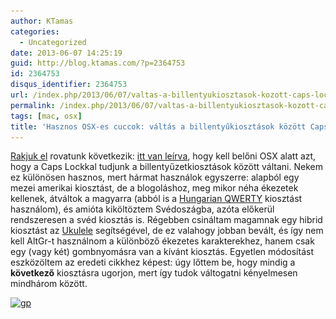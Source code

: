```yaml
---
author: KTamas
categories:
  - Uncategorized
date: 2013-06-07 14:25:19
guid: http://blog.ktamas.com/?p=2364753
id: 2364753
disqus_identifier: 2364753
url: /index.php/2013/06/07/valtas-a-billentyukiosztasok-kozott-caps-lockkal-osx-alatt/
permalink: /index.php/2013/06/07/valtas-a-billentyukiosztasok-kozott-caps-lockkal-osx-alatt/
tags: [mac, osx]
title: 'Hasznos OSX-es cuccok: váltás a billentyűkiosztások között Caps Lockkal'
---
```


[Rakjuk el](https://www.google.com/search?q=rakjuk+el+site%3Aworldshots.hu) rovatunk következik: [itt van leírva](http://d43.me/blog/593/select-input-language-by-caps-lock-in-mac-os-x/), hogy kell belőni OSX alatt azt, hogy a Caps Lockkal tudjunk a billentyűzetkiosztások között váltani. Nekem ez különösen hasznos, mert hármat használok egyszerre: alapból egy mezei amerikai kiosztást, de a blogoláshoz, meg mikor néha ékezetek kellenek, átváltok a magyarra (abból is a [Hungarian QWERTY](http://neuromancer.hu/HunQWERTY/) kiosztást használom), és amióta kiköltöztem Svédoszágba, azóta előkerül rendszeresen a svéd kiosztás is. Régebben csináltam magamnak egy hibrid kiosztást az [Ukulele](http://scripts.sil.org/cms/scripts/page.php?site_id=nrsi&id=ukelele) segítségével, de ez valahogy jobban bevált, és így nem kell AltGr-t használnom a különböző ékezetes karakterekhez, hanem csak egy (vagy két) gombnyomásra van a kívánt kiosztás. Egyetlen módosítást eszközöltem az eredeti cikkhez képest: úgy lőttem be, hogy mindig a **következő** kiosztásra ugorjon, mert így tudok váltogatni kényelmesen mindhárom között.

[<img src="/wp-content/uploads/2013/06/gp.png" alt="gp" width="668" height="598" class="aligncenter size-full wp-image-2364773" srcset="/wp-content/uploads/2013/06/gp.png 668w, /wp-content/uploads/2013/06/gp-300x268.png 300w, /wp-content/uploads/2013/06/gp-624x558.png 624w" sizes="(max-width: 668px) 100vw, 668px" />](/wp-content/uploads/2013/06/gp.png)
